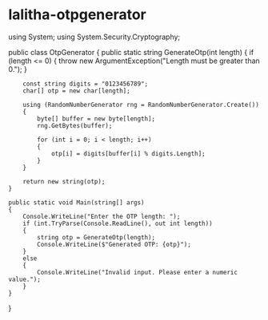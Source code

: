 # lalitha-otpgenerator
using System;
using System.Security.Cryptography;

public class OtpGenerator
{
    public static string GenerateOtp(int length)
    {
        if (length <= 0)
        {
            throw new ArgumentException("Length must be greater than 0.");
        }

        const string digits = "0123456789";
        char[] otp = new char[length];
        
        using (RandomNumberGenerator rng = RandomNumberGenerator.Create())
        {
            byte[] buffer = new byte[length];
            rng.GetBytes(buffer);

            for (int i = 0; i < length; i++)
            {
                otp[i] = digits[buffer[i] % digits.Length];
            }
        }

        return new string(otp);
    }

    public static void Main(string[] args)
    {
        Console.WriteLine("Enter the OTP length: ");
        if (int.TryParse(Console.ReadLine(), out int length))
        {
            string otp = GenerateOtp(length);
            Console.WriteLine($"Generated OTP: {otp}");
        }
        else
        {
            Console.WriteLine("Invalid input. Please enter a numeric value.");
        }
    }
}
